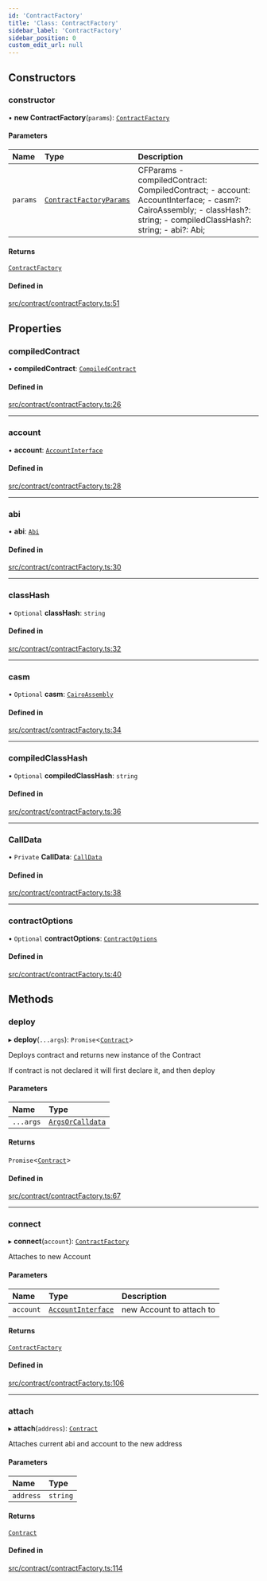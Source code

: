 ```yaml
---
id: 'ContractFactory'
title: 'Class: ContractFactory'
sidebar_label: 'ContractFactory'
sidebar_position: 0
custom_edit_url: null
---
```


## Constructors

### constructor

• **new ContractFactory**(`params`): [`ContractFactory`](ContractFactory.md)

#### Parameters

| Name     | Type                                                           | Description                                                                                                                                                          |
| :------- | :------------------------------------------------------------- | :------------------------------------------------------------------------------------------------------------------------------------------------------------------- |
| `params` | [`ContractFactoryParams`](../modules.md#contractfactoryparams) | CFParams - compiledContract: CompiledContract; - account: AccountInterface; - casm?: CairoAssembly; - classHash?: string; - compiledClassHash?: string; - abi?: Abi; |

#### Returns

[`ContractFactory`](ContractFactory.md)

#### Defined in

[src/contract/contractFactory.ts:51](https://github.com/starknet-io/starknet.js/blob/v7.5.1/src/contract/contractFactory.ts#L51)

## Properties

### compiledContract

• **compiledContract**: [`CompiledContract`](../namespaces/types.md#compiledcontract)

#### Defined in

[src/contract/contractFactory.ts:26](https://github.com/starknet-io/starknet.js/blob/v7.5.1/src/contract/contractFactory.ts#L26)

---

### account

• **account**: [`AccountInterface`](AccountInterface.md)

#### Defined in

[src/contract/contractFactory.ts:28](https://github.com/starknet-io/starknet.js/blob/v7.5.1/src/contract/contractFactory.ts#L28)

---

### abi

• **abi**: [`Abi`](../namespaces/types.md#abi)

#### Defined in

[src/contract/contractFactory.ts:30](https://github.com/starknet-io/starknet.js/blob/v7.5.1/src/contract/contractFactory.ts#L30)

---

### classHash

• `Optional` **classHash**: `string`

#### Defined in

[src/contract/contractFactory.ts:32](https://github.com/starknet-io/starknet.js/blob/v7.5.1/src/contract/contractFactory.ts#L32)

---

### casm

• `Optional` **casm**: [`CairoAssembly`](../namespaces/types.md#cairoassembly)

#### Defined in

[src/contract/contractFactory.ts:34](https://github.com/starknet-io/starknet.js/blob/v7.5.1/src/contract/contractFactory.ts#L34)

---

### compiledClassHash

• `Optional` **compiledClassHash**: `string`

#### Defined in

[src/contract/contractFactory.ts:36](https://github.com/starknet-io/starknet.js/blob/v7.5.1/src/contract/contractFactory.ts#L36)

---

### CallData

• `Private` **CallData**: [`CallData`](CallData.md)

#### Defined in

[src/contract/contractFactory.ts:38](https://github.com/starknet-io/starknet.js/blob/v7.5.1/src/contract/contractFactory.ts#L38)

---

### contractOptions

• `Optional` **contractOptions**: [`ContractOptions`](../namespaces/types.md#contractoptions)

#### Defined in

[src/contract/contractFactory.ts:40](https://github.com/starknet-io/starknet.js/blob/v7.5.1/src/contract/contractFactory.ts#L40)

## Methods

### deploy

▸ **deploy**(`...args`): `Promise`<[`Contract`](Contract.md)\>

Deploys contract and returns new instance of the Contract

If contract is not declared it will first declare it, and then deploy

#### Parameters

| Name      | Type                                                      |
| :-------- | :-------------------------------------------------------- |
| `...args` | [`ArgsOrCalldata`](../namespaces/types.md#argsorcalldata) |

#### Returns

`Promise`<[`Contract`](Contract.md)\>

#### Defined in

[src/contract/contractFactory.ts:67](https://github.com/starknet-io/starknet.js/blob/v7.5.1/src/contract/contractFactory.ts#L67)

---

### connect

▸ **connect**(`account`): [`ContractFactory`](ContractFactory.md)

Attaches to new Account

#### Parameters

| Name      | Type                                      | Description              |
| :-------- | :---------------------------------------- | :----------------------- |
| `account` | [`AccountInterface`](AccountInterface.md) | new Account to attach to |

#### Returns

[`ContractFactory`](ContractFactory.md)

#### Defined in

[src/contract/contractFactory.ts:106](https://github.com/starknet-io/starknet.js/blob/v7.5.1/src/contract/contractFactory.ts#L106)

---

### attach

▸ **attach**(`address`): [`Contract`](Contract.md)

Attaches current abi and account to the new address

#### Parameters

| Name      | Type     |
| :-------- | :------- |
| `address` | `string` |

#### Returns

[`Contract`](Contract.md)

#### Defined in

[src/contract/contractFactory.ts:114](https://github.com/starknet-io/starknet.js/blob/v7.5.1/src/contract/contractFactory.ts#L114)
